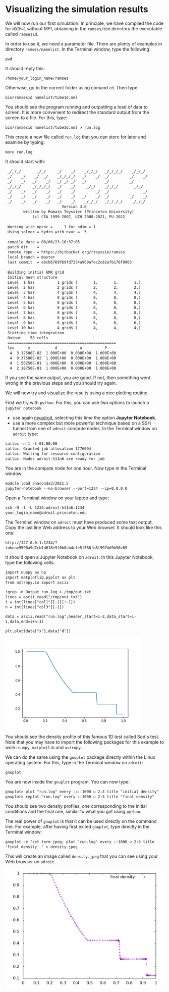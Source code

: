 # Visualizing the simulation results

We will now run our first simulation. In principle, we have compiled the code for `NDIM=1` without MPI, obtaining in the `ramses/bin` directory the executable called `ramses1d`. 

In order to use it, we need a parameter file. There are plenty of examples in directory `ramses/namelist`. In the Terminal window, type the following:
```
pwd
```
It should reply this:
```
/home/your_login_name/ramses
```
Otherwise, go to the correct folder using comand `cd`. Then type:
```
bin/ramses1d namelist/tube1d.nml
```

You should see the program running and outputting a load of data to screen. It is more convenient to redirect the standard output from the screen to a file. For this, type:

```
bin/ramses1d namelist/tube1d.nml > run.log
```

This create a new file called `run.log` that you can store for later and examine by typing:

```
more run.log
```
It should start with:

```
 _/_/_/       _/_/     _/    _/    _/_/_/   _/_/_/_/    _/_/_/
 _/    _/    _/  _/    _/_/_/_/   _/    _/  _/         _/    _/
 _/    _/   _/    _/   _/ _/ _/   _/        _/         _/
 _/_/_/     _/_/_/_/   _/    _/     _/_/    _/_/_/       _/_/
 _/    _/   _/    _/   _/    _/         _/  _/               _/
 _/    _/   _/    _/   _/    _/   _/    _/  _/         _/    _/
 _/    _/   _/    _/   _/    _/    _/_/_/   _/_/_/_/    _/_/_/
                         Version 3.0
        written by Romain Teyssier (Princeton University)
            (c) CEA 1999-2007, UZH 2008-2021, PU 2022

 Working with nproc =     1 for ndim = 1
 Using solver = hydro with nvar =  3

 compile date = 06/06/23-16:37:05
 patch dir    =
 remote repo  = https://bitbucket.org/rteyssie/ramses
 local branch = master
 last commit  = ebcb6769fb9fd7234a969afec2c82afb176f9903

 Building initial AMR grid
 Initial mesh structure
 Level  1 has          1 grids (       1,       1,       1,)
 Level  2 has          2 grids (       2,       2,       2,)
 Level  3 has          4 grids (       4,       4,       4,)
 Level  4 has          8 grids (       8,       8,       8,)
 Level  5 has          8 grids (       8,       8,       8,)
 Level  6 has          8 grids (       8,       8,       8,)
 Level  7 has          8 grids (       8,       8,       8,)
 Level  8 has          8 grids (       8,       8,       8,)
 Level  9 has          6 grids (       6,       6,       6,)
 Level 10 has          4 grids (       4,       4,       4,)
 Starting time integration
 Output    58 cells
 ================================================
 lev      x           d          u          P
  4  3.12500E-02  1.000E+00  0.000E+00  1.000E+00
  4  9.37500E-02  1.000E+00  0.000E+00  1.000E+00
  4  1.56250E-01  1.000E+00  0.000E+00  1.000E+00
  4  2.18750E-01  1.000E+00  0.000E+00  1.000E+00
```
If you see the same output, you are good. If not, then something went wrong in the previous steps and you should try again.

We will now try and visualize the results using a nice plotting routine.

First we try with `python`. For this, you can use two options to launch a `jupyter notebook`.

- use again [myadroit](https://myadroit.princeton.edu), selecting this time the option **Jupyter Notebook**.
- use a more complex but more powerful technique based on a SSH tunnel from one of `adroit` compute nodes. In the Terminal window on `adroit` type:
```
salloc -n 1 -t 01:00:00
salloc: Granted job allocation 1776094
salloc: Waiting for resource configuration
salloc: Nodes adroit-h11n6 are ready for job
```
You are in the compute node for one hour. Now type in the Terminal window:

```
module load anaconda3/2021.5
jupyter-notebook --no-browser --port=1234 --ip=0.0.0.0
```
Open a Terminal window on your laptop and type:
```
ssh -N -f -L 1234:adroit-h11n6:1234 your_login_name@adroit.princeton.edu
```
The Terminal window on `adroit` must have produced some text output. Copy the last line Web address to your Web browser. It should look like this one:
```
http://127.0.0.1:1234/?token=9590a9d7cb1d618e9f0b8cb4cfe5f588fd8f997dd9b90c69
```
It should open a Jupyter Notebook on `adroit`. In this Jupyter Notebook, type the following cells:
```
import numpy as np
import matplotlib.pyplot as plt
from astropy.io import ascii
```
```
!grep -n Output run.log > /tmp/out.txt
lines = ascii.read("/tmp/out.txt")
i = int(lines["col1"][-1][:-1])
n = int(lines["col3"][-1])
```
```
data = ascii.read("run.log",header_start=i-2,data_start=i-1,data_end=i+n-1)  
```
```
plt.plot(data["x"],data["d"])
```
![image][profile1.png]

You should see the density profile of this famous 1D test called Sod's test. Note that you may have to import the following packages for this example to work: `numpy`, `matplotlib` and `astropy`. 

We can do the same using the `gnuplot` package directly within the Linux operating system. For this, type in the Terminal window on `adroit`:
```
gnuplot
```
You are now inside the `gnuplot` program. You can now type:
```
gnuplot> plot "run.log" every ::::1000 u 2:3 title "initial density"
gnuplot> replot "run.log" every ::1000 u 2:3 title "final density"
```
You should see two density profiles, one corresponding to the initial conditions and the final one, similar to what you got using `python`. 

The real power of `gnuplot` is that it can be used directly on the command line. For example, after having first exited `gnuplot`, type directly in the Terminal window:

```
gnuplot -e "set term jpeg; plot 'run.log' every ::1000 u 2:3 title 'final density' " > density.jpeg
```
This will create an image called `density.jpeg` that you can see using your Web browser on `adroit`. 

![image](density.jpeg)



[profile1.png]: profile1.png
